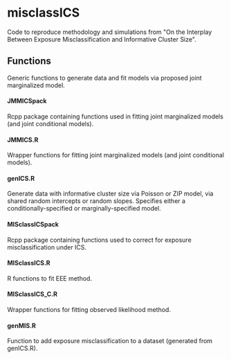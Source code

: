 # misclassICS

Code to reproduce methodology and simulations from "On the Interplay Between Exposure Misclassification and Informative Cluster Size". 


## Functions
Generic functions to generate data and fit models via proposed joint marginalized model.
#### JMMICSpack
Rcpp package containing functions used in fitting joint marginalized models (and joint conditional models).
#### JMMICS.R
Wrapper functions for fitting joint marginalized models (and joint conditional models).
#### genICS.R
Generate data with informative cluster size via Poisson or ZIP model, via shared random intercepts or random slopes. Specifies either a conditionally-specified or marginally-specified model.
#### MISclassICSpack
Rcpp package containing functions used to correct for exposure misclassification under ICS.
#### MISclassICS.R
R functions to fit EEE method.
#### MISclassICS_C.R
Wrapper functions for fitting observed likelihood method.
#### genMIS.R
Function to add exposure misclassification to a dataset (generated from genICS.R).

